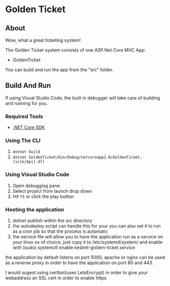 # Golden Ticket

## About

Wow, what a great ticketing system!

The Golden Ticket system consists of one ASP.Net Core MVC App:

- GoldenTicket

You can build and run the app from the "src" folder.

## Build And Run

If using Visual Studio Code, the built in debugger will take care of building and running for you.

### Required Tools

- [.NET Core SDK](https://www.microsoft.com/net/download/thank-you/dotnet-sdk-2.1.4-windows-x64-installer)

### Using The CLI

1. `dotnet build`
1. `dotnet GoldenTicket/bin/Debug/netcoreapp2.0/GoldenTicket.[site|Api].dll`

### Using Visual Studio Code

1. Open debugging pane
1. Select project from launch drop down
1. Hit `f5` or click the play button


### Hosting the application

1. dotnet publish within the src directory
1. the autodeploy script can handle this for your you can also set it to run as a cron job so that the process is automatic
1. the service file will allow you to have the applicaiton run as a service on your linux os of choice, just copy it to /etc/systemd/system/ and enable with (sudo) systemctl enable kestrel-golden-ticket.service

the application by default listens on port 5000, apache or nginx can be used as a reverse proxy in order to have the application on port 80 and 443.

I would sugest using certbot(uses LetsEncrypt) in order to give your webaddress an SSL cert in order to enable https
